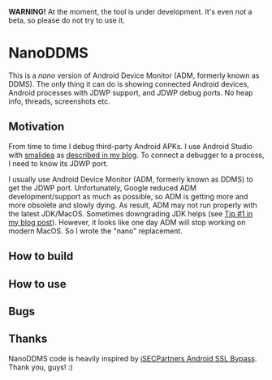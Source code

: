 __WARNING!__ At the moment, the tool is under development. It's even not a beta, so please do not try to use it.

# NanoDDMS

This is a _nano_ version of Android Device Monitor (ADM, formerly known as DDMS). The only thing it can do is showing connected Android devices, Android processes with JDWP support, and JDWP debug ports. No heap info, threads, screenshots etc. 

## Motivation

From time to time I debug third-party Android APKs. I use Android Studio with [smalidea](https://github.com/JesusFreke/smali/wiki/smalidea) as [described in my blog](https://kov4l3nko.github.io/blog/2018-01-20-debugging-thirdparty-android-java-code/). To connect a debugger to a process, I need to know its JDWP port. 

I usually use Android Device Monitor (ADM, formerly known as DDMS) to get the JDWP port. Unfortunately, Google reduced ADM development/support as much as possible, so ADM is getting more and more obsolete and slowly dying. As result, ADM may not run properly with the latest JDK/MacOS. Sometimes downgrading JDK helps (see [Tip #1 in my blog post](https://kov4l3nko.github.io/blog/2018-01-20-debugging-thirdparty-android-java-code/)). However, it looks like one day ADM will stop working on modern MacOS. So I wrote the "nano" replacement.

## How to build

## How to use

## Bugs

## Thanks

NanoDDMS code is heavily inspired by [iSECPartners Android SSL Bypass](https://github.com/iSECPartners/android-ssl-bypass). Thank you, guys! :)
